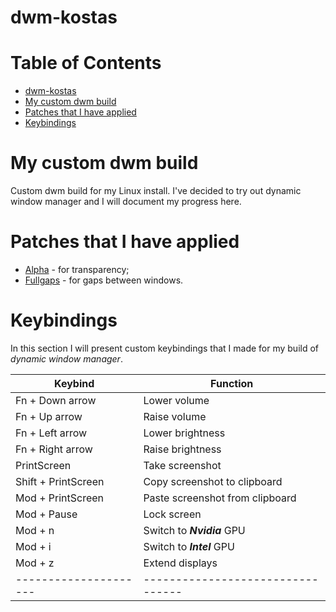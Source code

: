 # dwm-kostas

Table of Contents
=================
* [dwm-kostas](#dwm-kostas)
* [My custom dwm build](#My-custom-dwm-build)
* [Patches that I have applied](#Patches-that-I-have-applied)
* [Keybindings](#Keybindings)

# My custom dwm build
Custom dwm build for my Linux install. I've decided to try out dynamic window manager and I will document my progress here.

# Patches that I have applied
* [Alpha](../main/patches/dwm-alpha-20201019-61bb8b2.diff) - for transparency;
* [Fullgaps](../main/patches/dwm-fullgaps-20200508-7b77734.diff) - for gaps between windows.

# Keybindings
In this section I will present custom keybindings that I made for my build of _dynamic window manager_.

|		 Keybind		|				Function			|
| --------------------- | --------------------------------- |
|	Fn + Down arrow		|	Lower volume					|
|	Fn + Up arrow		|	Raise volume					|
|	Fn + Left arrow		|	Lower brightness				|
|	Fn + Right arrow	|	Raise brightness				|
|	PrintScreen			|	Take screenshot					|
|	Shift + PrintScreen |	Copy screenshot to clipboard	|
|	Mod + PrintScreen	|	Paste screenshot from clipboard	|
|	Mod + Pause			|	Lock screen						|
|	Mod + n				|	Switch to ***Nvidia*** GPU		|
|	Mod + i				|	Switch to ***Intel*** GPU		|
|	Mod + z				|	Extend displays					|
| --------------------- | --------------------------------- |
